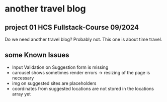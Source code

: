 # another travel blog

## project 01 HCS Fullstack-Course 09/2024

Do we need another travel blog? Probably not. This one is about time travel.

## some Known Issues
- Input Validation on Suggestion form is missing
- carousel shows sometimes render errors -> resizing of the page is necessary
- img on suggested sites are placeholders
- coordinates from suggested locations are not stored in the locations array yet